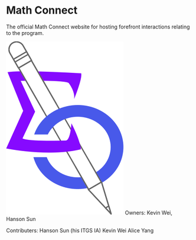 # Math Connect
The official Math Connect website for hosting forefront interactions relating to the program.

![Logo](/pictures/logo.svg)
Owners: Kevin Wei, Hanson Sun


Contributers:
Hanson Sun (his ITGS IA)
Kevin Wei
Alice Yang
